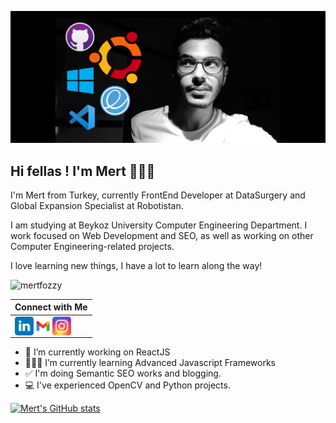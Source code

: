 ![photo](https://github.com/mertfozzy/mertfozzy/blob/main/mert.jpg?raw=true)

## Hi fellas ! I'm Mert 👨🏻‍💻
I'm Mert from Turkey, currently FrontEnd Developer at DataSurgery and Global Expansion Specialist at Robotistan.

I am studying at Beykoz University Computer Engineering Department. I work focused on Web Development and SEO, as well as working on other Computer Engineering-related projects.

I love learning new things, I have a lot to learn along the way!

<p align="left"> <img src="https://komarev.com/ghpvc/?username=mertfozzy&label=Profile%20views&color=0e75b6&style=flat" alt="mertfozzy" /> </p>


|Connect with Me|
|-----|
|<a href="https://www.linkedin.com/in/mertaltuntas/" target="blank"><img align="left" alt="Mert's LinkedIn" width="30px" src="https://github.com/edent/SuperTinyIcons/blob/master/images/svg/linkedin.svg" /></a><a href="https://www.instagram.com/mertfozzy/" target="blank"><img align="center" src="https://github.com/edent/SuperTinyIcons/blob/master/images/svg/instagram.svg" alt="mertfozzy" width="30"/></a> <a href="mailto:mertfozzy@gmail.com"><img align="left" alt="Mert's Email address" width="30px" src="https://github.com/edent/SuperTinyIcons/blob/master/images/svg/gmail.svg" /></a>|



- 🚀 I’m currently working on ReactJS
- 👨🏻‍💻 I’m currently learning Advanced Javascript Frameworks
- ✅ I'm doing Semantic SEO works and blogging.
- 💻 I've experienced OpenCV and Python projects.


[![Mert's GitHub stats](https://github-readme-stats.vercel.app/api?username=mertfozzy)](https://github.com/anuraghazra/github-readme-stats)
